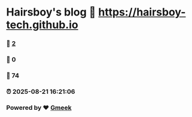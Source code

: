 # Hairsboy's blog :link: https://hairsboy-tech.github.io 
### :page_facing_up: [2](https://hairsboy-tech.github.io/tag.html) 
### :speech_balloon: 0 
### :hibiscus: 74 
### :alarm_clock: 2025-08-21 16:21:06 
### Powered by :heart: [Gmeek](https://github.com/Meekdai/Gmeek)
